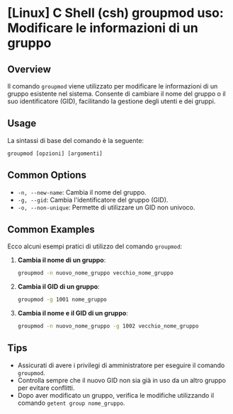 # [Linux] C Shell (csh) groupmod uso: Modificare le informazioni di un gruppo

## Overview
Il comando `groupmod` viene utilizzato per modificare le informazioni di un gruppo esistente nel sistema. Consente di cambiare il nome del gruppo o il suo identificatore (GID), facilitando la gestione degli utenti e dei gruppi.

## Usage
La sintassi di base del comando è la seguente:

```
groupmod [opzioni] [argomenti]
```

## Common Options
- `-n, --new-name`: Cambia il nome del gruppo.
- `-g, --gid`: Cambia l'identificatore del gruppo (GID).
- `-o, --non-unique`: Permette di utilizzare un GID non univoco.

## Common Examples
Ecco alcuni esempi pratici di utilizzo del comando `groupmod`:

1. **Cambia il nome di un gruppo**:
   ```bash
   groupmod -n nuovo_nome_gruppo vecchio_nome_gruppo
   ```

2. **Cambia il GID di un gruppo**:
   ```bash
   groupmod -g 1001 nome_gruppo
   ```

3. **Cambia il nome e il GID di un gruppo**:
   ```bash
   groupmod -n nuovo_nome_gruppo -g 1002 vecchio_nome_gruppo
   ```

## Tips
- Assicurati di avere i privilegi di amministratore per eseguire il comando `groupmod`.
- Controlla sempre che il nuovo GID non sia già in uso da un altro gruppo per evitare conflitti.
- Dopo aver modificato un gruppo, verifica le modifiche utilizzando il comando `getent group nome_gruppo`.